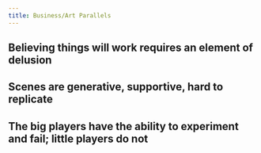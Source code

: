 ```yaml
---
title: Business/Art Parallels
---
```

## Believing things will work requires an element of delusion
## Scenes are generative, supportive, hard to replicate
## The big players have the ability to experiment and fail; little players do not